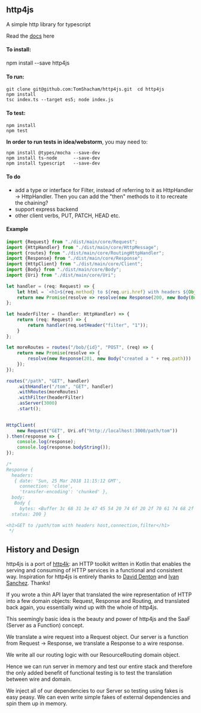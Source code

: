 ## http4js

A simple http library for typescript

Read the [docs](https://tomshacham.github.io/http4js/) here

#### To install:

npm install --save http4js

#### To run:

```
git clone git@github.com:TomShacham/http4js.git  cd http4js
npm install
tsc index.ts --target es5; node index.js
```

#### To test:

```
npm install
npm test
```

**In order to run tests in idea/webstorm**, you may need to:

```
npm install @types/mocha --save-dev
npm install ts-node      --save-dev
npm install typescript   --save-dev 
```

#### To do

- add a type or interface for Filter, instead of referring to it as HttpHandler -> HttpHandler. 
Then you can add the "then" methods to it to recreate the chaining?
- support express backend
- other client verbs, PUT, PATCH, HEAD etc.

#### Example

```typescript
import {Request} from "./dist/main/core/Request";
import {HttpHandler} from "./dist/main/core/HttpMessage";
import {routes} from "./dist/main/core/RoutingHttpHandler";
import {Response} from "./dist/main/core/Response";
import {HttpClient} from "./dist/main/core/Client";
import {Body} from "./dist/main/core/Body";
import {Uri} from "./dist/main/core/Uri";
 
let handler = (req: Request) => {
    let html = `<h1>${req.method} to ${req.uri.href} with headers ${Object.keys(req.headers)}</h1>`;
    return new Promise(resolve => resolve(new Response(200, new Body(Buffer.from(html)))));
};
 
let headerFilter = (handler: HttpHandler) => {
    return (req: Request) => {
        return handler(req.setHeader("filter", "1"));
    }
};
 
let moreRoutes = routes("/bob/{id}", "POST", (req) => {
    return new Promise(resolve => {
        resolve(new Response(201, new Body("created a " + req.path)))
    });
});
 
routes("/path", "GET", handler)
    .withHandler("/tom", "GET", handler)
    .withRoutes(moreRoutes)
    .withFilter(headerFilter)
    .asServer(3000)
    .start();
 

HttpClient(
    new Request("GET", Uri.of("http://localhost:3000/path/tom"))
).then(response => {
    console.log(response);
    console.log(response.bodyString());
});
 
/*
Response {
  headers: 
   { date: 'Sun, 25 Mar 2018 11:15:12 GMT',
     connection: 'close',
     'transfer-encoding': 'chunked' },
  body: 
   Body {
     bytes: <Buffer 3c 68 31 3e 47 45 54 20 74 6f 20 2f 70 61 74 68 2f 74 6f 6d 20 77 69 74 68 20 68 65 61 64 65 72 73 20 68 6f 73 74 2c 63 6f 6e 6e 65 63 74 69 6f 6e 2c ... > },
  status: 200 }
 
<h1>GET to /path/tom with headers host,connection,filter</h1>
 */
```

## History and Design

http4js is a port of [http4k](https://github.com/http4k/http4k): an HTTP toolkit written in Kotlin that enables the serving and consuming of HTTP services in a functional and consistent way. Inspiration for http4js is entirely thanks to [David Denton](https://github.com/daviddenton) and [Ivan Sanchez](https://github.com/s4nchez). Thanks! 

If you wrote a thin API layer that translated the wire representation of HTTP into a few domain objects: Request, Response and Routing, and translated back again, you essentially wind up with the whole of http4js.

This seemingly basic idea is the beauty and power of http4js and the SaaF (Server as a Function) concept.

We translate a wire request into a Request object. Our server is a function from Request -> Response, we translate a Response to a wire response. 

We write all our routing logic with our ResourceRouting domain object. 

Hence we can run server in memory and test our entire stack and therefore the only added benefit of functional testing is to test the translation between wire and domain.
 
We inject all of our dependencies to our Server so testing using fakes is easy peasy. We can even write simple fakes of external dependencies and spin them up in memory. 
